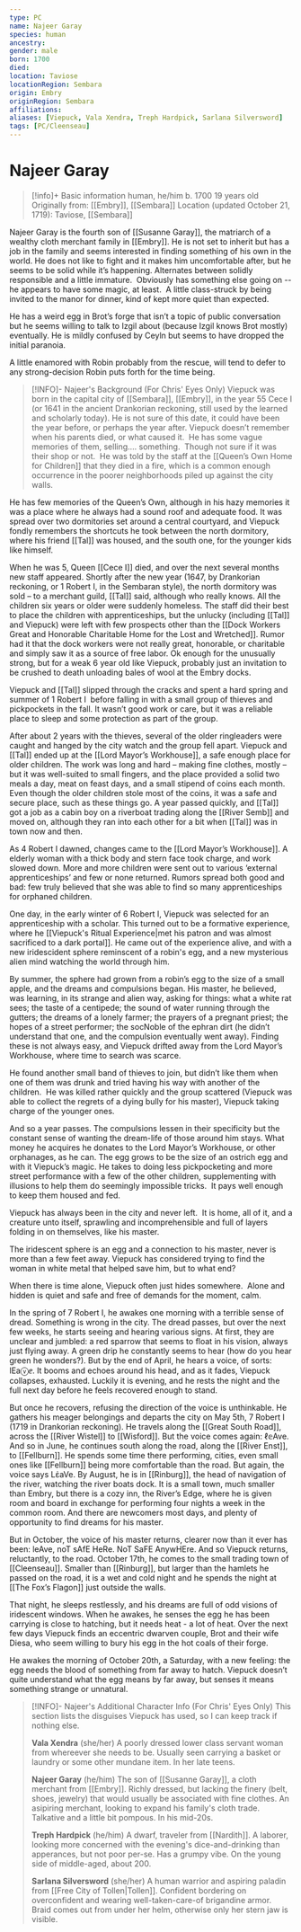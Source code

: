 ```yaml
---
type: PC
name: Najeer Garay
species: human
ancestry: 
gender: male
born: 1700
died: 
location: Taviose
locationRegion: Sembara
origin: Embry
originRegion: Sembara
affiliations: 
aliases: [Viepuck, Vala Xendra, Treph Hardpick, Sarlana Silversword]
tags: [PC/Cleenseau]
---
```

# Najeer Garay
>[!info]+ Basic information
>human, he/him
>b. 1700
>19 years old
>Originally from: [[Embry]], [[Sembara]]
>Location (updated October 21, 1719): Taviose, [[Sembara]]

Najeer Garay is the fourth son of [[Susanne Garay]], the matriarch of a wealthy cloth merchant family in [[Embry]]. He is not set to inherit but has a job in the family and seems interested in finding something of his own in the world. He does not like to fight and it makes him uncomfortable after, but he seems to be solid while it’s happening.  Alternates between solidly responsible and a little immature.  Obviously has something else going on -- he appears to have some magic, at least.  A little class-struck by being invited to the manor for dinner, kind of kept more quiet than expected. 

He has a weird egg in Brot’s forge that isn’t a topic of public conversation but he seems willing to talk to Izgil about (because Izgil knows Brot mostly) eventually. He is mildly confused by Ceyln but seems to have dropped the initial paranoia. 

A little enamored with Robin probably from the rescue, will tend to defer to any strong-decision Robin puts forth for the time being.


> [!INFO]- Najeer's Background (For Chris' Eyes Only)
Viepuck was born in the capital city of [[Sembara]], [[Embry]], in the year 55 Cece I (or 1641 in the ancient Drankorian reckoning, still used by the learned and scholarly today). He is not sure of this date, it could have been the year before, or perhaps the year after. Viepuck doesn’t remember when his parents died, or what caused it.  He has some vague memories of them, selling…. something.  Though not sure if it was their shop or not.  He was told by the staff at the [[Queen’s Own Home for Children]] that they died in a fire, which is a common enough occurrence in the poorer neighborhoods piled up against the city walls.  
>
He has few memories of the Queen’s Own, although in his hazy memories it was a place where he always had a sound roof and adequate food. It was spread over two dormitories set around a central courtyard, and Viepuck fondly remembers the shortcuts he took between the north dormitory, where his friend [[Tal]] was housed, and the south one, for the younger kids like himself.
> 
When he was 5, Queen [[Cece I]] died, and over the next several months new staff appeared. Shortly after the new year (1647, by Drankorian reckoning, or 1 Robert I, in the Sembaran style), the north dormitory was sold – to a merchant guild, [[Tal]] said, although who really knows. All the children six years or older were suddenly homeless. The staff did their best to place the children with apprenticeships, but the unlucky (including [[Tal]] and Viepuck) were left with few prospects other than the [[Dock Workers Great and Honorable Charitable Home for the Lost and Wretched]]. Rumor had it that the dock workers were not really great, honorable, or charitable and simply saw it as a source of free labor. Ok enough for the unusually strong, but for a weak 6 year old like Viepuck, probably just an invitation to be crushed to death unloading bales of wool at the Embry docks.
>
Viepuck and [[Tal]] slipped through the cracks and spent a hard spring and summer of 1 Robert I  before falling in with a small group of thieves and pickpockets in the fall. It wasn’t good work or care, but it was a reliable place to sleep and some protection as part of the group.
>
After about 2 years with the thieves, several of the older ringleaders were caught and hanged by the city watch and the group fell apart. Viepuck and [[Tal]] ended up at the [[Lord Mayor’s Workhouse]], a safe enough place for older children. The work was long and hard – making fine clothes, mostly – but it was well-suited to small fingers, and the place provided a solid two meals a day, meat on feast days, and a small stipend of coins each month. Even though the older children stole most of the coins, it was a safe and secure place, such as these things go. A year passed quickly, and [[Tal]] got a job as a cabin boy on a riverboat trading along the [[River Semb]] and moved on, although they ran into each other for a bit when [[Tal]] was in town now and then.
>
As 4 Robert I dawned, changes came to the [[Lord Mayor’s Workhouse]]. A elderly woman with a thick body and stern face took charge, and work slowed down. More and more children were sent out to various ‘external apprenticeships’ and few or none returned. Rumors spread both good and bad: few truly believed that she was able to find so many apprenticeships for orphaned children.
>
One day, in the early winter of 6 Robert I, Viepuck was selected for an apprenticeship with a scholar. This turned out to be a formative experience, where he [[Viepuck's Ritual Experience|met his patron and was almost sacrificed to a dark portal]]. He came out of the experience alive, and with a new iridescident sphere reminscent of a robin's egg, and a new mysterious alien mind watching the world through him.
>
By summer, the sphere had grown from a robin’s egg to the size of a small apple, and the dreams and compulsions began. His master, he believed, was learning, in its strange and alien way, asking for things: what a white rat sees; the taste of a centipede; the sound of water running through the gutters; the dreams of a lonely farmer; the prayers of a pregnant priest; the hopes of a street performer; the socNoble of the ephran dirt (he didn’t understand that one, and the compulsion eventually went away). Finding these is not always easy, and Viepuck drifted away from the Lord Mayor’s Workhouse, where time to search was scarce. 
>
He found another small band of thieves to join, but didn’t like them when one of them was drunk and tried having his way with another of the children.  He was killed rather quickly and the group scattered (Viepuck was able to collect the regrets of a dying bully for his master), Viepuck taking charge of the younger ones. 
>
And so a year passes. The compulsions lessen in their specificity but the constant sense of wanting the dream-life of those around him stays. What money he acquires he donates to the Lord Mayor’s Workhouse, or other orphanages, as he can. The egg grows to be the size of an ostrich egg and with it Viepuck’s magic. He takes to doing less pickpocketing and more street performance with a few of the other children, supplementing with illusions to help them do seemingly impossible tricks.  It pays well enough to keep them housed and fed.
>
Viepuck has always been in the city and never left.  It is home, all of it, and a creature unto itself, sprawling and incomprehensible and full of layers folding in on themselves, like his master. 
>
The iridescent sphere is an egg and a connection to his master, never is more than a few feet away. Viepuck has considered trying to find the woman in white metal that helped save him, but to what end? 
>
When there is time alone, Viepuck often just hides somewhere.  Alone and hidden is quiet and safe and free of demands for the moment, calm. 
>
In the spring of 7 Robert I, he awakes one morning with a terrible sense of dread. Something is wrong in the city. The dread passes, but over the next few weeks, he starts seeing and hearing various signs. At first, they are unclear and jumbled: a red sparrow that seems to float in his vision, always just flying away. A green drip he constantly seems to hear (how do you hear green he wonders?). But by the end of April, he hears a voice, of sorts: lEaⓥⅇ. It booms and echoes around his head, and as it fades, Viepuck collapses, exhausted. Luckily it is evening, and he rests the night and the full next day before he feels recovered enough to stand. 
>
But once he recovers, refusing the direction of the voice is unthinkable. He gathers his meager belongings and departs the city on May 5th, 7 Robert I (1719 in Drankorian reckoning). He travels along the [[Great South Road]], across the [[River Wistel]] to [[Wisford]]. But the voice comes again: ℓ𝕖Ave. And so in June, he continues south along the road, along the [[River Enst]], to [[Fellburn]]. He spends some time there performing, cities, even small ones like [[Fellburn]] being more comfortable than the road. But again, the voice says LἐaVe. By August, he is in [[Rinburg]], the head of navigation of the river, watching the river boats dock. It is a small town, much smaller than Embry, but there is a cozy inn, the River’s Edge, where he is given room and board in exchange for performing four nights a week in the common room. And there are newcomers most days, and plenty of opportunity to find dreams for his master.
>
But in October, the voice of his master returns, clearer now than it ever has been: leAve, noT sAfE HeRe. NoT SaFE AnywHEre. And so Viepuck returns, reluctantly, to the road. October 17th, he comes to the small trading town of [[Cleenseau]]. Smaller than [[Rinburg]], but larger than the hamlets he passed on the road, it is a wet and cold night and he spends the night at [[The Fox’s Flagon]] just outside the walls. 
>
That night, he sleeps restlessly, and his dreams are full of odd visions of iridescent windows. When he awakes, he senses the egg he has been carrying is close to hatching, but it needs heat - a lot of heat. Over the next few days Viepuck finds an eccentric dwarven couple, Brot and their wife Diesa, who seem willing to bury his egg in the hot coals of their forge. 
> 
He awakes the morning of October 20th, a Saturday, with a new feeling: the egg needs the blood of something from far away to hatch. Viepuck doesn’t quite understand what the egg means by far away, but senses it means something strange or unnatural.

> [!INFO]- Najeer's Additional Character Info (For Chris' Eyes Only)
>  This section lists the disguises Viepuck has used, so I can keep track if nothing else.
>
>**Vala Xendra** (she/her)
>A poorly dressed lower class servant woman from whereever she needs to be. Usually seen carrying a basket or laundry or some other mundane item. In her late teens.
>
>**Najeer Garay** (he/him)
> The son of [[Susanne Garay]], a cloth merchant from [[Embry]]. Richly dressed, but lacking the finery (belt, shoes, jewelry) that would usually be associated with fine clothes. An asipiring merchant, looking to expand his family's cloth trade. Talkative and a little bit pompous. In his mid-20s.
> 
> **Treph Hardpick** (he/him)
> A dwarf, traveler from [[Nardith]]. A laborer, looking more concerned with the evening's dice-and-drinking than apperances, but not poor per-se. Has a grumpy vibe. On the young side of middle-aged, about 200.
> 
> **Sarlana Silversword** (she/her)
> A human warrior and aspiring paladin from [[Free City of Tollen|Tollen]]. Confident bordering on overconfident and wearing well-taken-care-of brigandine armor. Braid comes out from under her helm, otherwise only her stern jaw is visible. 

